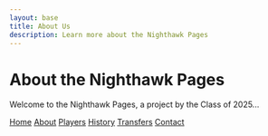 ```yaml
---
layout: base
title: About Us
description: Learn more about the Nighthawk Pages
---
```


# About the Nighthawk Pages

Welcome to the Nighthawk Pages, a project by the Class of 2025...

<!-- Navbar -->
  [Home](index.md) 
  [About](about.md) 
  [Players](players.md) 
  [History](history.md) 
  [Transfers](transfers.md) 
  [Contact](contact.md)
